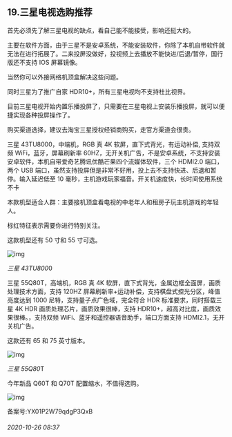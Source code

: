 ## 19.三星电视选购推荐
首先必须先了解三星电视的缺点，看自己能不能接受，影响还挺大的。


主要在软件方面，由于三星不是安卓系统，不能安装软件，你除了本机自带软件就无法在进行拓展了。二来投屏没做好，投视频上去播放不能快进/后退/暂停，国行版还不支持 IOS 屏幕镜像。


当然你可以外接网络机顶盒解决这些问题。


同时三星为了推广自家 HDR10+，所有三星电视均不支持杜比视界。


目前三星电视开始内置乐播投屏了，只需要在三星电视上安装乐播投屏，就可以便捷实现各种投屏操作了。


购买渠道选择，建议去淘宝三星授权经销商购买，走官方渠道会很贵。 


三星 43TU8000，中端机，RGB 真 4K 软屏，直下式背光，有运动补偿, 支持双频 WiFi，蓝牙，屏幕刷新率 60HZ，无开关机广告，不是安卓系统，不支持安装安卓软件，本机自带爱奇艺腾讯优酷芒果四个流媒体软件，三个 HDMI2.0 端口，两个 USB 端口，虽然支持投屏但是非常不好用，投上去不支持快进、后退和暂停。输入延迟低至 10 毫秒，主机游戏玩家福音。开关机速度快，长时间使用系统不卡


本款机型适合人群：主要接机顶盒看电视的中老年人和租房子玩主机游戏的年轻人。


标红特征表示需要你进行特别关注。


这款机型还有 50 寸和 55 寸可选。


![img](https://pic2.zhimg.com/v2-709ccaa4a0b52d01a67d4656a8cbabce.webp)

*三星 43TU800*0


三星 55Q80T，高端机，RGB 真 4K 软屏，直下式背光，金属边框全面屏，画质处理技术方面，支持 120HZ 屏幕刷新率+运动补偿，支持棋盘式控光分区，峰值亮度达到 1000 尼特，支持量子点广色域，完全符合 HDR 标准要求，同时搭载三星 4K HDR 画质处理芯片，画质效果很棒，支持 HDR10+，超高对比度，画质效果很棒。，支持双频 WiFi、蓝牙和遥控器语音助手，端口方面支持 HDMI2.1，无开关机广告。


这款还有 65 和 75 英寸版本。


![img](https://pic1.zhimg.com/v2-51a55851e962db1ecd410aadafb42fc0.webp)

*三星 55Q80*T


今年新品 Q60T 和 Q70T 配置缩水，不值得选购。


![img](https://pic3.zhimg.com/v2-9fc0de2ae4ef76fec55f4c3560962515.webp)

  



备案号:YX01P2W79qdgP3QxB


###### 2020-10-26 08:37
